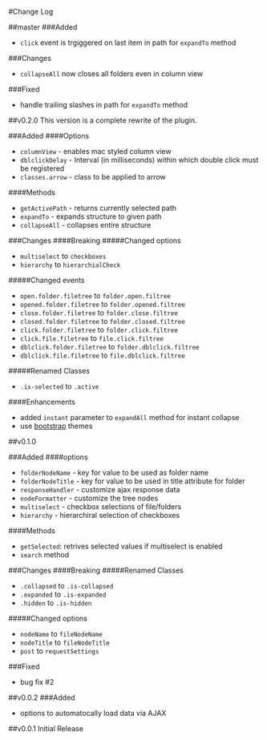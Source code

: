 #Change Log

##master
###Added
- `click` event is trgiggered on last item in path for `expandTo` method

###Changes
- `collapseAll` now closes all folders even in column view

###Fixed
- handle trailing slashes in path for `expandTo` method

##v0.2.0
This version is a complete rewrite of the plugin.

###Added
####Options
- `columnView` - enables mac styled column view
- `dblclickDelay` - Interval (in milliseconds) within which double click must be registered
- `classes.arrow` - class to be applied to arrow

####Methods
- `getActivePath` - returns currently selected path
- `expandTo` - expands structure to given path
- `collapseAll` - collapses entire structure

###Changes
####Breaking
#####Changed options
- `multiselect` to `checkboxes`
- `hierarchy` to `hierarchialCheck`

#####Changed events
- `open.folder.filetree` to `folder.open.filtree`
- `opened.folder.filetree` to `folder.opened.filtree`
- `close.folder.filetree` to `folder.close.filtree` 
- `closed.folder.filetree` to `folder.closed.filtree`  
- `click.folder.filetree` to `folder.click.filtree` 
- `click.file.filetree` to `file.click.filtree`  
- `dblclick.folder.filetree` to `folder.dblclick.filtree`
- `dblclick.file.filetree` to `file.dblclick.filtree`

#####Renamed Classes
- `.is-selected` to `.active`

####Enhancements
- added `instant` parameter to `expandAll` method for instant collapse
- use [bootstrap](http://getbootstrap.com) themes

##v0.1.0

###Added
####options
- `folderNodeName` - key for value to be used as folder name
- `folderNodeTitle` - key for value to be used in title attribute for folder
- `responseHandler` - customize ajax response data
- `nodeFormatter` - customize the tree nodes
- `multiselect` - checkbox selections of file/folders
- `hierarchy` - hierarchiral selection of checkboxes

####Methods
- `getSelected`: retrives selected values if multiselect is enabled
- `search` method

###Changes
####Breaking
#####Renamed Classes
- `.collapsed` to `.is-collapsed`
- `.expanded` to `.is-expanded`
- `.hidden` to `.is-hidden`

#####Changed options
- `nodeName` to `fileNodeName`
- `nodeTitle` to `fileNodeTitle`
- `post` to `requestSettings`

###Fixed
- bug fix #2


##v0.0.2
###Added
- options to automatocally load data via AJAX

##v0.0.1
Initial Release
